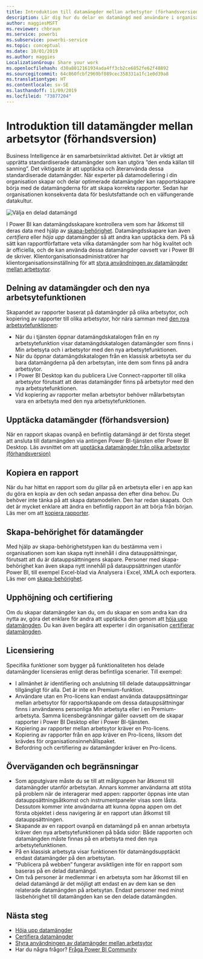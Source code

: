 ```yaml
---
title: Introduktion till datamängder mellan arbetsytor (förhandsversion)
description: Lär dig hur du delar en datamängd med användare i organisationen. De kan sedan skapa rapporter baserat på din datamängd på sina egna arbetsytor.
author: maggiesMSFT
ms.reviewer: chbraun
ms.service: powerbi
ms.subservice: powerbi-service
ms.topic: conceptual
ms.date: 10/01/2019
ms.author: maggies
LocalizationGroup: Share your work
ms.openlocfilehash: d30a8012161934ada4ff3cb2ce6852fe62f48892
ms.sourcegitcommit: 64c860fcbf2969bf089cec358331a1fc1e0d39a8
ms.translationtype: HT
ms.contentlocale: sv-SE
ms.lasthandoff: 11/09/2019
ms.locfileid: "73877204"
---
```

# <a name="intro-to-datasets-across-workspaces-preview"></a>Introduktion till datamängder mellan arbetsytor (förhandsversion)

Business Intelligence är en samarbetsinriktad aktivitet. Det är viktigt att upprätta standardiserade datamängder som kan utgöra ”den enda källan till sanning”. Det viktigaste är att upptäcka och återanvända dessa standardiserade datamängder. När experter på datamodellering i din organisation skapar och delar optimerade datamängder kan rapportskapare börja med de datamängderna för att skapa korrekta rapporter. Sedan har organisationen konsekventa data för beslutsfattande och en välfungerande datakultur.

![Välja en delad datamängd](media/service-datasets-across-workspaces/power-bi-select-shared-dataset.png)

I Power BI kan datamängdsskapare kontrollera vem som har åtkomst till deras data med hjälp av [skapa-behörighet](service-datasets-build-permissions.md). Datamängdsskapare kan även *certifiera* eller *höja upp* datamängder så att andra kan upptäcka dem. På så sätt kan rapportförfattare veta vilka datamängder som har hög kvalitet och är officiella, och de kan använda dessa datamängder oavsett var i Power BI de skriver. Klientorganisationsadministratörer har klientorganisationsinställning för att [styra användningen av datamängder mellan arbetsytor](service-datasets-admin-across-workspaces.md).

## <a name="dataset-sharing-and-the-new-workspace-experience"></a>Delning av datamängder och den nya arbetsytefunktionen

Skapandet av rapporter baserat på datamängder på olika arbetsytor, och kopiering av rapporter till olika arbetsytor, hör nära samman med [den nya arbetsytefunktionen](service-create-the-new-workspaces.md):

- När du i tjänsten öppnar datamängdskatalogen från en ny arbetsytefunktion visar datamängdskatalogen datamängder som finns i Min arbetsyta och i arbetsytor med den nya arbetsytefunktionen. 
- När du öppnar datamängdskatalogen från en klassisk arbetsyta ser du bara datamängderna på den arbetsytan, inte dem som finns på andra arbetsytor.
- I Power BI Desktop kan du publicera Live Connect-rapporter till olika arbetsytor förutsatt att deras datamängder finns på arbetsytor med den nya arbetsytefunktionen.
- Vid kopiering av rapporter mellan arbetsytor behöver målarbetsytan vara en arbetsyta med den nya arbetsytefunktionen.

## <a name="discover-datasets-preview"></a>Upptäcka datamängder (förhandsversion)

När en rapport skapas ovanpå en befintlig datamängd är det första steget att ansluta till datamängden via antingen Power BI-tjänsten eller Power BI Desktop. Läs avsnittet om att [upptäcka datamängder från olika arbetsytor (förhandsversion)](service-datasets-discover-across-workspaces.md)

## <a name="copy-a-report"></a>Kopiera en rapport

När du har hittat en rapport som du gillar på en arbetsyta eller i en app kan du göra en kopia av den och sedan anpassa den efter dina behov. Du behöver inte tänka på att skapa datamodellen. Den har redan skapats. Och det är mycket enklare att ändra en befintlig rapport än att börja från början. Läs mer om att [kopiera rapporter](service-datasets-copy-reports.md).

## <a name="build-permission-for-datasets"></a>Skapa-behörighet för datamängder

Med hjälp av skapa-behörighetstypen kan du bestämma vem i organisationen som kan skapa nytt innehåll i dina datauppsättningar, förutsatt att du är datauppsättningens skapare. Personer med skapa-behörighet kan även skapa nytt innehåll på datauppsättningen utanför Power BI, till exempel Excel-blad via Analysera i Excel, XMLA och exportera. Läs mer om [skapa-behörighet](service-datasets-build-permissions.md).

## <a name="promotion-and-certification"></a>Upphöjning och certifiering

Om du skapar datamängder kan du, om du skapar en som andra kan dra nytta av, göra det enklare för andra att upptäcka den genom att [höja upp datamängden](service-datasets-promote.md). Du kan även begära att experter i din organisation [certifierar datamängden](service-datasets-certify.md).

## <a name="licensing"></a>Licensiering

Specifika funktioner som bygger på funktionaliteten hos delade datamängder licensieras enligt deras befintliga scenarier. Till exempel:

- I allmänhet är identifiering och anslutning till delade datauppsättningar tillgängligt för alla. Det är inte en Premium-funktion.
- Användare utan en Pro-licens kan endast använda datauppsättningar mellan arbetsytor för rapportskapande om dessa datauppsättningar finns i användarens personliga Min arbetsyta eller i en Premium-arbetsyta. Samma licensbegränsningar gäller oavsett om de skapar rapporter i Power BI Desktop eller i Power BI-tjänsten.
- Kopiering av rapporter mellan arbetsytor kräver en Pro-licens.
- Kopiering av rapporter från en app kräver en Pro-licens, liksom det krävdes för organisationsinnehållspaket.
- Befordring och certifiering av datamängder kräver en Pro-licens.

## <a name="considerations-and-limitations"></a>Överväganden och begränsningar

- Som apputgivare måste du se till att målgruppen har åtkomst till datamängder utanför arbetsytan. Annars kommer användarna att stöta på problem när de interagerar med appen: rapporter öppnas inte utan datauppsättningsåtkomst och instrumentpaneler visas som låsta. Dessutom kommer inte användarna att kunna öppna appen om det första objektet i dess navigering är en rapport utan åtkomst till datauppsättningen.
- Skapande av en rapport ovanpå en datamängd på en annan arbetsyta kräver den nya arbetsytefunktionen på båda sidor: Både rapporten och datamängden måste finnas på en arbetsyta med den nya arbetsytefunktionen.
- På en klassisk arbetsyta visar funktionen för datamängdsupptäckt endast datamängder på den arbetsytan.
- ”Publicera på webben” fungerar avsiktligen inte för en rapport som baseras på en delad datamängd.
- Om två personer är medlemmar i en arbetsyta som har åtkomst till en delad datamängd är det möjligt att endast en av dem kan se den relaterade datamängden på arbetsytan. Endast personer med minst läsbehörighet till datamängden kan se den delade datamängden. 

## <a name="next-steps"></a>Nästa steg

- [Höja upp datamängder](service-datasets-promote.md)
- [Certifiera datamängder](service-datasets-certify.md)
- [Styra användningen av datamängder mellan arbetsytor](service-datasets-admin-across-workspaces.md)
- Har du några frågor? [Fråga Power BI Community](https://community.powerbi.com/)
